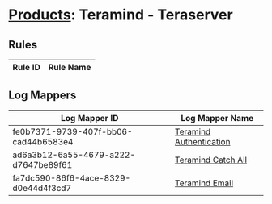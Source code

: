 # [Products](README.md): Teramind - Teraserver

## Rules

|Rule ID|Rule Name|
|----|----|


## Log Mappers

|Log Mapper ID|Log Mapper Name|
|----|----|
|fe0b7371-9739-407f-bb06-cad44b6583e4|[Teramind Authentication](../mappings/fe0b7371-9739-407f-bb06-cad44b6583e4.md)|
|ad6a3b12-6a55-4679-a222-d7647be89f61|[Teramind Catch All](../mappings/ad6a3b12-6a55-4679-a222-d7647be89f61.md)|
|fa7dc590-86f6-4ace-8329-d0e44d4f3cd7|[Teramind Email](../mappings/fa7dc590-86f6-4ace-8329-d0e44d4f3cd7.md)|


